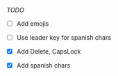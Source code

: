 *TODO*

- [ ] Add emojis
- [ ] Use leader key for spanish chars
- [x] Add Delete, CapsLock
- [x] Add spanish chars

